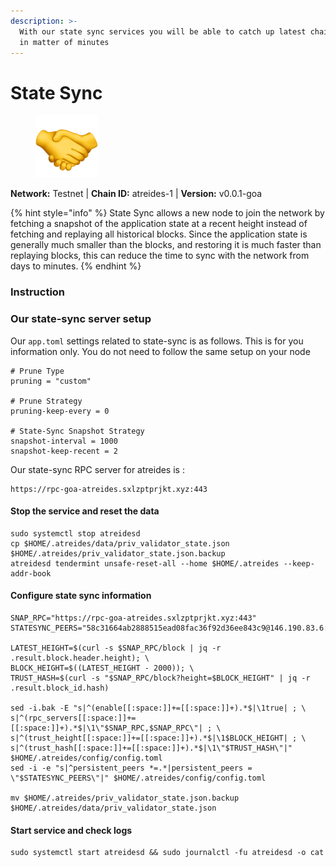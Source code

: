 ```yaml
---
description: >-
  With our state sync services you will be able to catch up latest chain block
  in matter of minutes
---
```


# State Sync

<figure><img src="../../../.gitbook/assets/atreides.png" alt=""><figcaption></figcaption></figure>

**Network:** Testnet | **Chain ID:** atreides-1 | **Version:** v0.0.1-goa

{% hint style="info" %}
State Sync allows a new node to join the network by fetching a snapshot of the application state at a recent height instead of fetching and replaying all historical blocks. Since the application state is generally much smaller than the blocks, and restoring it is much faster than replaying blocks, this can reduce the time to sync with the network from days to minutes.
{% endhint %}

### Instruction

### **Our state-sync server setup**
Our `app.toml` settings related to state-sync is as follows. This is for you information only. You do not need to follow the same setup on your node

```
# Prune Type
pruning = "custom"

# Prune Strategy
pruning-keep-every = 0

# State-Sync Snapshot Strategy
snapshot-interval = 1000
snapshot-keep-recent = 2
```

Our state-sync RPC server for atreides is :
```
https://rpc-goa-atreides.sxlzptprjkt.xyz:443
```

#### **Stop the service and reset the data**

```
sudo systemctl stop atreidesd
cp $HOME/.atreides/data/priv_validator_state.json $HOME/.atreides/priv_validator_state.json.backup
atreidesd tendermint unsafe-reset-all --home $HOME/.atreides --keep-addr-book
```

#### **Configure state sync information**

```
SNAP_RPC="https://rpc-goa-atreides.sxlzptprjkt.xyz:443"
STATESYNC_PEERS="58c31664ab2888515ead08fac36f92d36ee843c9@146.190.83.6:04656"

LATEST_HEIGHT=$(curl -s $SNAP_RPC/block | jq -r .result.block.header.height); \
BLOCK_HEIGHT=$((LATEST_HEIGHT - 2000)); \
TRUST_HASH=$(curl -s "$SNAP_RPC/block?height=$BLOCK_HEIGHT" | jq -r .result.block_id.hash)

sed -i.bak -E "s|^(enable[[:space:]]+=[[:space:]]+).*$|\1true| ; \
s|^(rpc_servers[[:space:]]+=[[:space:]]+).*$|\1\"$SNAP_RPC,$SNAP_RPC\"| ; \
s|^(trust_height[[:space:]]+=[[:space:]]+).*$|\1$BLOCK_HEIGHT| ; \
s|^(trust_hash[[:space:]]+=[[:space:]]+).*$|\1\"$TRUST_HASH\"|" $HOME/.atreides/config/config.toml
sed -i -e "s|^persistent_peers *=.*|persistent_peers = \"$STATESYNC_PEERS\"|" $HOME/.atreides/config/config.toml

mv $HOME/.atreides/priv_validator_state.json.backup $HOME/.atreides/data/priv_validator_state.json
```

#### **Start service and check logs**

```
sudo systemctl start atreidesd && sudo journalctl -fu atreidesd -o cat
```
